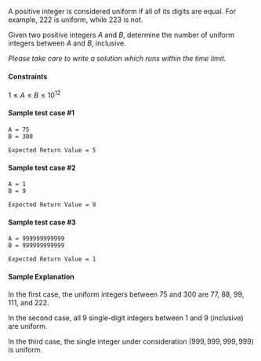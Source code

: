 A positive integer is considered uniform if all of its digits are equal. For example, $222$ is uniform, while $223$ is not.

Given two positive integers $A$ and $B$, determine the number of uniform integers between $A$ and $B$, inclusive.

*Please take care to write a solution which runs within the time limit.*

#### Constraints
$1 \le A \le B \le 10^{12}$
#### Sample test case #1
```
A = 75
B = 300
```
```
Expected Return Value = 5
```
#### Sample test case #2
```
A = 1
B = 9
```
```
Expected Return Value = 9
```
#### Sample test case #3
```
A = 999999999999
B = 999999999999
```
```
Expected Return Value = 1
```
#### Sample Explanation
In the first case, the uniform integers between $75$ and $300$ are $77$, $88$, $99$, $111$, and $222$.

In the second case, all $9$ single-digit integers between $1$ and $9$ (inclusive) are uniform.

In the third case, the single integer under consideration $(999,999,999,999)$ is uniform.